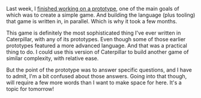Last week, I [finished working on a prototype][prototype 10], one of the main
goals of which was to create a simple game. And building the language (plus
tooling) that game is written in, in parallel. Which is why it took a few
months.

This game is definitely the most sophisticated thing I've ever written in
Caterpillar, with any of its prototypes. Even though some of those earlier
prototypes featured a more advanced language. And that was a practical thing to
do. I could use this version of Caterpillar to build another game of similar
complexity, with relative ease.

But the point of the prototype was to answer specific questions, and I have to
admit, I'm a bit confused about those answers. Going into that though, will
require a few more words than I want to make space for here. It's a topic for
tomorrow!

[prototype 10]: https://github.com/hannobraun/caterpillar/tree/main/archive/prototypes/10
